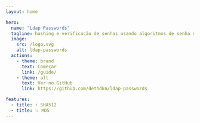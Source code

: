 ```yaml
---
layout: home

hero:
  name: "Ldap Passwords"
  tagline: hashing e verificação de senhas usando algoritmos de senha do LDAP.
  image:
    src: /logo.svg
    alt: ldap-passwords
  actions:
    - theme: brand
      text: Começar
      link: /guide/
    - theme: alt
      text: Ver no GitHub
      link: https://github.com/dethdkn/ldap-passwords

features:
  - title: ⚡️ SHA512
  - title: 💥 MD5
---
```

